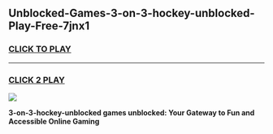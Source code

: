 
## Unblocked-Games-3-on-3-hockey-unblocked-Play-Free-7jnx1
<h3>
<a href="https://premium76.site?title=3-on-3-hockey-unblocked&ref=12A">CLICK TO PLAY</a></h3>
<hr>

<h3>
<a href="https://premium76.site?title=3-on-3-hockey-unblocked&ref=12A">CLICK 2 PLAY</a>
  
</h3>

<a href="https://premium76.site?title=3-on-3-hockey-unblocked&ref=12A"><img src="https://clearcache.store/games.png"></a>


**3-on-3-hockey-unblocked games unblocked: Your Gateway to Fun and Accessible Online Gaming**

